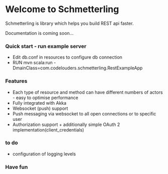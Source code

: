 # Welcome to Schmetterling #

Schmetterling is library which helps you build REST api faster.

Documentation is coming soon...


### Quick start - run example server ###

* Edit db.conf in resources to configure db connection
* RUN mvn scala:run -DmainClass=com.codelouders.schmetterling.RestExampleApp

### Features ###
* Each type of resource and method can have different numbers of actors - easy to optimise performance
* Fully integrated with Akka
* Websocket (push) support
* Push messaging via websocket to all open connections or to specific user
* Authorization support + additionally simple OAuth 2 implementation(client_credentials)

### to do ###
* configuration of logging levels

### Have fun ###
